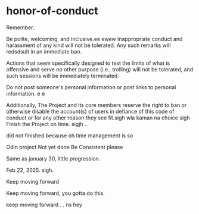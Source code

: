 # honor-of-conduct
Remember:

Be polite, welcoming, and inclusive.ee
ewew
Inappropriate conduct and harassment of any kind will not be tolerated. Any such remarks will redsdsult in an immediate ban.

Actions that seem specifically designed to test the limits of what is offensive and serve no other purpose (i.e., trolling) will not be tolerated, and such sessions will be immediately terminated.

Do not post someone's personal information or post links to personal information. e e

Additionally, The Project and its core members reserve the right to ban or otherwise disable the account(s) of users in defiance of this code of conduct or for any other reason they see fit.sigh
 wla kaman na choice
sigh
Finish the Project on time.  sigjh
..

did not finished because oh time management is so



Odin project
Not yet done
Be Consistent please

Same as january 30, little progression.

Feb 22, 2025. sigh.


Keep moving forward

Keep moving forward, you gotta do this.

keep moving forward . . ns
hey
